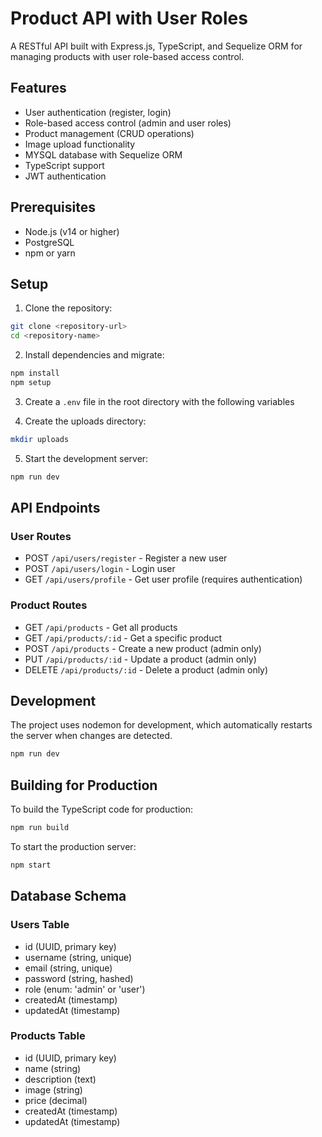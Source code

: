 # Product API with User Roles

A RESTful API built with Express.js, TypeScript, and Sequelize ORM for managing products with user role-based access control.

## Features

- User authentication (register, login)
- Role-based access control (admin and user roles)
- Product management (CRUD operations)
- Image upload functionality
- MYSQL database with Sequelize ORM
- TypeScript support
- JWT authentication

## Prerequisites

- Node.js (v14 or higher)
- PostgreSQL
- npm or yarn

## Setup

1. Clone the repository:

```bash
git clone <repository-url>
cd <repository-name>
```

2. Install dependencies and migrate:

```bash
npm install
npm setup
```

3. Create a `.env` file in the root directory with the following variables

4. Create the uploads directory:

```bash
mkdir uploads
```

5. Start the development server:

```bash
npm run dev
```

## API Endpoints

### User Routes

- POST `/api/users/register` - Register a new user
- POST `/api/users/login` - Login user
- GET `/api/users/profile` - Get user profile (requires authentication)

### Product Routes

- GET `/api/products` - Get all products
- GET `/api/products/:id` - Get a specific product
- POST `/api/products` - Create a new product (admin only)
- PUT `/api/products/:id` - Update a product (admin only)
- DELETE `/api/products/:id` - Delete a product (admin only)

## Development

The project uses nodemon for development, which automatically restarts the server when changes are detected.

```bash
npm run dev
```

## Building for Production

To build the TypeScript code for production:

```bash
npm run build
```

To start the production server:

```bash
npm start
```

## Database Schema

### Users Table

- id (UUID, primary key)
- username (string, unique)
- email (string, unique)
- password (string, hashed)
- role (enum: 'admin' or 'user')
- createdAt (timestamp)
- updatedAt (timestamp)

### Products Table

- id (UUID, primary key)
- name (string)
- description (text)
- image (string)
- price (decimal)
- createdAt (timestamp)
- updatedAt (timestamp)
